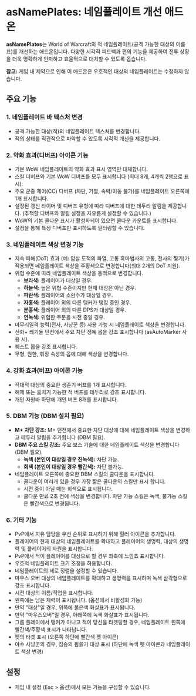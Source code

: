 # asNamePlates: 네임플레이트 개선 애드온

**asNamePlates**는 World of Warcraft의 적 네임플레이트(공격 가능한 대상의 이름표)를 개선하는 애드온입니다. 다양한 시각적 피드백과 편의 기능을 제공하여 전투 상황을 더욱 명확하게 인지하고 효율적으로 대처할 수 있도록 돕습니다.

**참고:** 게임 내 제약으로 인해 이 애드온은 우호적인 대상의 네임플레이트는 수정하지 않습니다.

## 주요 기능

### 1. 네임플레이트 바 텍스처 변경

*   공격 가능한 대상(적)의 네임플레이트 텍스처를 변경합니다.
*   적의 상태를 직관적으로 파악할 수 있도록 시각적 개선을 제공합니다.

### 2. 약화 효과(디버프) 아이콘 기능

*   기본 WoW 네임플레이트의 약화 효과 표시 영역만 대체합니다.
*   스킬 디버프와 기본 WoW 디버프를 모두 표시합니다 (최대 8개, 4개씩 2행으로 표시).
*   주요 군중 제어(CC) 디버프 (차단, 기절, 속박/이동 불가)를 네임플레이트 오른쪽에 1개 표시합니다.
*   설정된 갱신 타이머 및 디버프 유형에 따라 디버프에 대한 테두리 알림을 제공합니다. (추적할 디버프와 알림 설정을 자유롭게 설정할 수 있습니다.)
*   WoW의 기본 쿨다운 표시가 활성화되어 있으면 쿨다운 카운트를 표시합니다.
*   설정을 통해 특정 디버프만 표시하도록 필터링할 수 있습니다.

### 3. 네임플레이트 색상 변경 기능

*   지속 피해(DoT) 효과 (예: 암살 도적의 파열, 고통 흑마법사의 고통, 전사의 찢기)가 적용되면 네임플레이트 색상을 주황색으로 변경합니다(최대 2개의 DoT 지원).
*   위협 수준에 따라 네임플레이트 색상을 동적으로 변경합니다.
    *   **보라색:** 플레이어가 대상일 경우.
    *   **하늘색:** 높은 위협 수준이지만 현재 대상은 아닌 경우.
    *   **파란색:** 플레이어의 소환수가 대상일 경우.
    *   **자홍색:** 플레이어 외의 다른 탱커가 탱킹 중인 경우.
    *   **분홍색:** 플레이어 외의 다른 DPS가 대상일 경우.
    *   **연녹색:** 위험한 주문을 시전 중일 경우.
*   마무리일격 능력(전사, 사냥꾼 등) 사용 가능 시 네임플레이트 색상을 변경합니다.
*   신화+ 쐐기돌 던전에서 주요 차단 정예 몹을 강조 표시합니다 (asAutoMarker 사용 시).
*   퀘스트 몹을 강조 표시합니다.
*   무형, 원한, 휘장 속성의 몹에 대해 색상을 변경합니다.

### 4. 강화 효과(버프) 아이콘 기능

*   적대적 대상의 중요한 생존기 버프를 1개 표시합니다.
*   해제 또는 훔치기 가능한 적 버프를 테두리로 강조 표시합니다.
* 개인 자원바 하단에 개인 버프 8개를 표시합니다.

### 5. DBM 기능 (DBM 설치 필요)

*   **M+ 차단 강조:** M+ 던전에서 중요한 차단 대상에 대해 네임플레이트 색상을 변경하고 테두리 알림을 추가합니다 (DBM 필요).
*   **DBM 주요 스킬 강조:** 주요 보스 기술에 대한 네임플레이트 색상을 변경합니다 (DBM 필요).
    *   **녹색 (본인이 대상일 경우 진녹색):** 차단 가능.
    *   **회색 (본인이 대상일 경우 빨간색):** 차단 불가능.
*   네임플레이트 오른쪽에 중요한 DBM 스킬의 쿨다운을 표시합니다.
    *   쿨다운이 여러개 있을 경우 가장 짧은 쿨다운의 스킬만 표시 합니다.
    *   시전 중이 아닐 때는 회색으로 표시됩니다.
    * 쿨다운 만료 2초 전에 색상을 변경합니다. 차단 가능 스킬은 녹색, 불가능 스킬은 빨간색으로 변경됩니다.

### 6. 기타 기능

*   PvP에서 치유 담당을 우선 순위로 표시하기 위해 힐러 아이콘을 추가합니다.
*   플레이어의 현재 대상의 네임플레이트를 확대하고 플레이어의 생명력, 대상의 생명력 및 플레이어의 자원을 표시합니다.
*   PvP에서 적이 플레이어를 대상으로 할 경우 좌측에 느낌쵸 표시합니다.
*   우호적 네임플레이트 크기 조정을 허용합니다.
*   네임플레이트의 세로 정렬을 설정할 수 있습니다.
*   마우스 오버 대상의 네임플레이트를 확대하고 생명력을 표시하며 녹색 삼각형으로 강조 표시합니다.
*   시전 대상의 이름/직업을 표시합니다.
* 왼쪽에는 남은 체력이 표시됩니다. (옵션에서 비활성화 가능)
* 만약 "대상"일 경우, 위쪽에 붉은색 화살표가 표시됩니다.
* 만약 "마우스오버"일 경우, 아래쪽에 녹색 화살표가 표시됩니다.
* 그룹 플레이에서 탱커가 아니고 적이 당신을 타겟팅할 경우, 네임플레이트 왼쪽에 빨간색/주황색 표시가 나타납니다.
* 펫의 타겟 표시 (오른쪽 하단에 빨간색 펫 아이콘)
* 야수 사냥꾼의 경우, 짐승의 휩쓸기 대상 표시 (하단에 녹색 펫 아이콘과 네임플레이트 색상 변경)

## 설정

*   게임 내 설정 (Esc > 옵션)에서 모든 기능을 구성할 수 있습니다.
